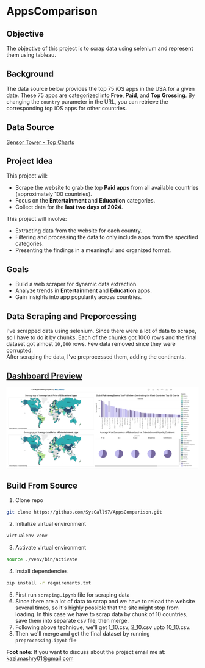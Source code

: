 # AppsComparison
## Objective
The objective of this project is to scrap data using selenium and represent them using tableau.

## Background
The data source below provides the top 75 iOS apps in the USA for a given date. These 75 apps are categorized into **Free**, **Paid**, and **Top Grossing**. By changing the `country` parameter in the URL, you can retrieve the corresponding top iOS apps for other countries.

## Data Source
[Sensor Tower - Top Charts](https://app.sensortower.com/top-charts?os=ios&category=0&country=US&date=2025-01-20&device=iphone)

## Project Idea
This project will:
- Scrape the website to grab the top **Paid apps** from all available countries (approximately 100 countries).
- Focus on the **Entertainment** and **Education** categories.
- Collect data for the **last two days of 2024**.

This project will involve:
- Extracting data from the website for each country.
- Filtering and processing the data to only include apps from the specified categories.
- Presenting the findings in a meaningful and organized format.

## Goals
- Build a web scraper for dynamic data extraction.
- Analyze trends in **Entertainment** and **Education** apps.
- Gain insights into app popularity across countries.

## Data Scraping and Preporcessing
I've scrapped data using selenium. Since there were a lot of data to scrape, so I have to do it by chunks. Each of the chunks got 1000 rows and the final dataset got almost `10,000` rows. Few data removed since they were corrupted. </br>
After scraping the data, I've preprocessed them, adding the continents. 

## [Dashboard Preview](https://public.tableau.com/app/profile/kazi.mashry/viz/iOSAppsDemographic/Dashboard1?publish=yes)
![Dashboard Preview](dashboard.png)


## Build From Source
1. Clone repo
```bash
git clone https://github.com/SysCall97/AppsComparison.git
```
2. Initialize virtual environment
```bash
virtualenv venv  
```
3. Activate virtual environment
```bash
source ./venv/bin/activate
```
4. Install dependencies
```bash
pip install -r requirements.txt
```
5. First run ``scraping.ipynb`` file for scraping data
6. Since there are a lot of data to scrap and we have to reload the website several times, so it's highly possible that the site might stop from loading. In this case we have to scrap data by chunk of 10 countries, save them into separate csv file, then merge.
7. Following above technique, we'll get 1_10.csv, 2_10.csv upto 10_10.csv. 
8. Then we'll merge and get the final dataset by running ``preprocessing.ipynb`` file

<b>Foot note: </b> If you want to discuss about the project email me at: <link>kazi.mashry01@gmail.com</link>